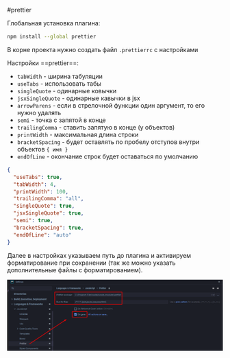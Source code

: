 #prettier

Глобальная установка плагина:

```bash
npm install --global prettier
```

В корне проекта нужно создать файл `.prettierrc` с настройками

Настройки ==prettier==:

- `tabWidth` - ширина табуляции
- `useTabs` - использовать табы
- `singleQuote` - одинарные ковычки
- `jsxSingleQuote` - одинарные кавычки в jsx
- `arrowParens` - если в стрелочной функции один аргумент, то его нужно удалять
- `semi` - точка с запятой в конце
- `trailingComma` - ставить запятую в конце (у объектов)
- `printWidth` - максимальная длина строки
- `bracketSpacing` - будет оставлять по пробелу отступов внутри объектов `{ имя }`
- `endOfLine` - окончание строк будет оставаться по умолчанию

```JSON
{
  "useTabs": true,
  "tabWidth": 4,
  "printWidth": 100,
  "trailingComma": "all",
  "singleQuote": true,
  "jsxSingleQuote": true,
  "semi": true,
  "bracketSpacing": true,
  "endOfLine": "auto"
}
```

Далее в настройках указываем путь до плагина и активируем форматирование при сохранении (так же можно указать дополнительные файлы с форматированием).

![](_png/441aac868da2faee8a86c575ea8de607.png)

